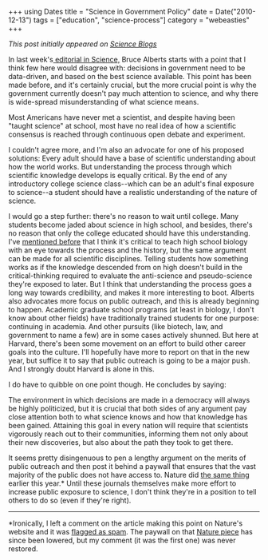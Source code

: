 +++
using Dates
title = "Science in Government Policy"
date = Date("2010-12-13")
tags = ["education", "science-process"]
category = "webeasties"
+++

_This post initially appeared on [Science Blogs](http://scienceblogs.com/webeasties)_

In last week's[ editorial in Science,](http://www.sciencemag.org/content/330/6009/1287.summary) Bruce Alberts starts with a point that I think few here would disagree with: decisions in government need to be data-driven, and based on the best science available. This point has been made before, and it's certainly crucial, but the more crucial point is why the government currently doesn't pay much attention to science, and why there is wide-spread misunderstanding of what science means.

Most Americans have never met a scientist, and despite having been "taught science" at school, most have no real idea of how a scientific consensus is reached through continuous open debate and experiment.

I couldn't agree more, and I'm also an advocate for one of his proposed solutions:
 Every adult should have a base of scientific understanding about how the world works. But understanding the process through which scientific knowledge develops is equally critical. By the end of any introductory college science class--which can be an adult's final exposure to science--a student should have a realistic understanding of the nature of science.

I would go a step further: there's no reason to wait until college. Many students become jaded about science in high school, and besides, there's no reason that only the college educated should have this understanding. I've [mentioned before](http://scienceblogs.com/webeasties/2010/11/free_all-digital_textbook_may.php) that I think it's critical to teach high school biology with an eye towards the process and the history, but the same argument can be made for all scientific disciplines. Telling students how something works as if the knowledge descended from on high doesn't build in the critical-thinking required to evaluate the anti-science and pseudo-science they're exposed to later. But I think that understanding the process goes a long way towards credibility, and makes it more interesting to boot. 
Alberts also advocates more focus on public outreach, and this is already beginning to happen. Academic graduate school programs (at least in biology, I don't know about other fields) have traditionally trained students for one purpose: continuing in academia. And other pursuits (like biotech, law, and government to name a few) are in some cases actively shunned. But here at Harvard, there's been some movement on an effort to build other career goals into the culture. I'll hopefully have more to report on that in the new year, but suffice it to say that public outreach is going to be a major push. And I strongly doubt Harvard is alone in this.

I do have to quibble on one point though. He concludes by saying:

The environment in which decisions are made in a democracy will always be highly politicized, but it is crucial that both sides of any argument pay close attention both to what science knows and how that knowledge has been gained. Attaining this goal in every nation will require that scientists vigorously reach out to their communities, informing them not only about their new discoveries, but also about the path they took to get there.

It seems pretty disingenuous to pen a lengthy argument on the merits of public outreach and then post it behind a paywall that ensures that the vast majority of the public does not have access to. Nature did [the same thing](http://scienceblogs.com/webeasties/2010/06/should_scientists_blog.php) earlier this year.* Until these journals themselves make more effort to increase public exposure to science, I don't think they're in a position to tell others to do so (even if they're right).

---------------
 *Ironically, I left a comment on the article making this point on Nature's website and it was [flagged as spam](http://scienceblogs.com/webeasties/2010/09/thanks_for_making_my_point_nat.php). The paywall on that [Nature piece](http://www.nature.com/nature/journal/v466/n7302/full/466008a.html) has since been lowered, but my comment (it was the first one) was never restored. 

      
  
